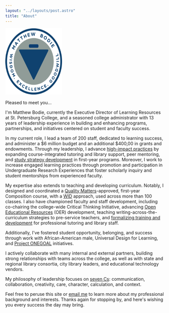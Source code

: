 ```yaml
---
layout: "../layouts/post.astro"
title: "About"
---
```


<img src="src/assets/Matthew_Bodie_Logo.png" alt="A logo that says: Matthew Bodie - Wisdom, excellence, goodwill" width="180" height="210" />

Pleased to meet you...

I'm Matthew Bodie, currently the Executive Director of Learning Resources at St. Petersburg College, and a seasoned college administrator with 13 years of leadership experience in building and enhancing programs, partnerships, and initiatives centered on student and faculty success.

In my current role, I lead a team of 200 staff, dedicated to learning success, and administer a $6 million budget and an additional $400,00 in grants and endowments. Through my leadership, I advance [high-impact practices](https://www.aacu.org/trending-topics/high-impact) by expanding course-integrated tutoring and library support, peer mentoring, and [study strategy development](https://spcollege.libguides.com/c.php?g=1341515&p=9890395) in first-year programs. Moreover, I work to increase engaged learning practices through promotion and participation in Undergraduate Research Experiences that foster scholarly inquiry and student mentorships from experienced faculty.

My expertise also extends to teaching and developing curriculum. Notably, I designed and coordinated a [Quality Matters](https://www.qualitymatters.org/sites/default/files/PDFs/StandardsfromtheQMHigherEducationRubric.pdf)-approved, first-year Composition course, with a [WID](https://wac.colostate.edu/repository/teaching/intro/wid/) approach, used across more than 100 classes. I also have championed faculty and staff development, including co-chairing the college-wide Critical Thinking Initiative, advancing [Open Educational Resources](https://spcollege.libguides.com/oer/home) (OER) development, teaching writing-across-the-curriculum strategies to pre-service teachers, and [formalizing training and development](https://spcollege.libguides.com/c.php?g=1341515&p=9890400) for professional tutoring and library staff.

Additionally, I've fostered student opportunity, belonging, and success through work with African-American male, Universal Design for Learning, and [Project ONEGOAL](https://spcollege.libguides.com/onegoal) initiatives.

I actively collaborate with many internal and external partners, building strong relationships with teams across the college, as well as with state and regional library consortia, city library leaders, and educational technology vendors.

My philosophy of leadership focuses on [seven Cs](https://matthewbodie.files.wordpress.com/2021/03/bodie-philosophy-of-leadership.pdf): communication, collaboration, creativity, care, character, calculation, and context.

Feel free to peruse this site or [email me](mailto:bodie.matthew@spcollege.edu?Subject=Hello) to learn more about my professional background and interests.  Thanks again for stopping by, and here's wishing you every success the day may bring.